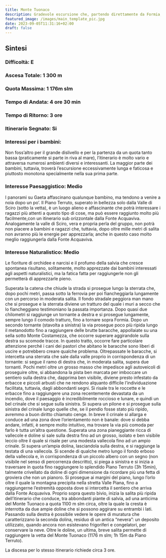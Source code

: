 ```yaml
---
title: Monte Tuonaco
description: Gradevole escursione che, partendo direttamente da Formia, conduce alla vetta di monte Tuonaco (1176 m). Non eccessivamente faticoso, nonostante il dislivello tutt'altro che trascurabile, è un itinerario lungo e solitario, molto vario che permette di ammirare alcune delle zone più aride e lunari degli Aurunci. Ideale dall'autunno alla primavera, è un percorso da evitare nei periodi più caldi.
featured_image: /images/main_template_pic.jpg
date: 2023-09-05T11:31:16+02:00
draft: false
---
```



## Sintesi
### Difficoltà: E
### Ascesa Totale: 1 300 m
### Quota Massima: 1 176m slm
### Tempo di Andata: 4 ore 30 min
### Tempo di Ritorno: 3 ore
### Itinerario Segnato: Si
### Interessi per i bambini:
 Non foss’altro per il grande dislivello e per la partenza da un quota tanto bassa (praticamente si parte in riva al mare), l’itinerario è molto vario e attraversa numerosi ambienti diversi e interessanti. La maggior parte dei bambini, tuttavia, troverà l’escursione eccessivamente lunga e faticosa e piuttosto monotona specialmente nella sua prima parte.
### Interesse Paesaggistico: Medio
I panorami su Gaeta affascinano qualunque bambino, ma tendono a venire a noia dopo un po’.
Il Piano Terruto, superato in bellezza solo dalla Valle di Sciro (sotto la vetta), è un luogo alieno e affascinante che potrà interessare i ragazzi più attenti a questo tipo di cose, ma può essere raggiunto molto più facilmente,con un itinerario sub orizzontale dalla Fonte Acquaviva.
Analogamente la valle di Sciro, vera e propria perla del gruppo, non potrà non piacere a bambini e ragazzi che, tuttavia, dopo oltre mille metri di salita non avranno più le energie per apprezzarla; anche in questo caso molto meglio raggiungerla dalla Fonte Acquaviva.

### Interesse Naturalistico: Medio
Le fioriture di orchidee e narcisi e il profumo della salvia che cresce spontanea risultano, solitamente, molto apprezzate dai bambini interessati agli aspetti naturalistici, ma la fatica fatta per raggiungerle non gli permetterà di apprezzarle  pieno.

Superata la catena che chiude la strada si prosegue lungo la sterrata che, dopo pochi metri, passa sotto la ferrovia per poi fiancheggiarla lungamente con un percorso in moderata salita. Il fondo stradale peggiora man mano che si prosegue e la sterrata diviene un tratturo del quale i muri a secco che lo fiancheggiano testimoniano la passata importanza. Dopo quasi due chilometri si raggiunge un tornante a destra e si prosegue lungamente, sempre lungo il comodo tratturo, fino a tornare sopra Formia. Dopo un secondo tornante (stavolta a sinistra) la via prosegue poco più ripida lungo il metanodotto fino a raggiungere delle brutte baracche, appollaiate su una sella sotto Monte Costamezza, che occorre superare aggirandole sulla destra su scomode tracce. In questo tratto, occorre fare particolare attenzione perché i cani dei pastori che abitano le baracche sono liberi di uscire e potrebbero creare qualche problema.
Oltrepassate le baracche, si intercetta una sterrata che sale dalla valle proprio in corrispondenza di un tornante: si segue il ramo di destra che, in moderata salita, supera due tornanti. Pochi metri oltre un grosso masso che impedisce agli autoveicoli di proseguire oltre, si abbandona la pista ben marcata per imboccare un sentiero sulla destra che, dapprima ben visibile, diviene presto infestato da erbacce e piccoli arbusti che ne rendono alquanto difficile l’individuazione facilitata, tuttavia, dagli abbondanti segni.
Si risale tra le roccette e le erbacce fino a raggiungere una zona recentemente devastata da un incendio, dove il paesaggio è incredibilmente roccioso e lunare, e quindi un bel crinale che si segue sulla sinistra.
Si supera un pilone e si prosegue sulla sinistra del crinale lungo quelle che, se il pendio fosse stato più ripido, avremmo a buon diritto chiamato cenge. In breve il crinale si allarga e conduce ad una zona dove l’orientamento non è banale: dove si debba andare, infatti, è sempre molto intuitivo, ma trovare la via più comoda per farlo è tutta un’altra questione.
Superata una zona pianeggiante ricca di vallecole e doline si sale sulla destra fino ad un grosso, isolato e ben visibile leccio oltre il quale si risale per una modesta vallecola fino ad un ampio crinale. Si supera un’ampia dolina, lasciandola sulla destra, e si raggiunge la testata di una vallecola. Si scende di qualche metro lungo il fondo erboso della vallecola e, in corrispondenza di un piccolo albero con un segno (non visibile nel senso di percorrenza descritto), si piega a sinistra e si inizia a traversare in quota fino raggiungere lo splendido Piano Terruto (3h 15min), talmente crivellato da doline di ogni dimensione da ricordare più una fetta di groviera che non un pianoro.
Si prosegue ai margini del piano, lungo l’orlo oltre il quale la montagna precipita nella stretta Valle Piana, fino a raggiungerne l’estremità opposta dove si intercetta il sentiero che arriva dalla Fonte Acquaviva.
Proprio sopra questo bivio, inizia la salita più ripida dell’itinerario che conduce, tra abbondanti piante di salvia, ad una anticima del Monte Tuonaco a quota 1100 m slm circa, oltre la quale la cresta è interrotta da due ampie doline che si possono aggirare su entrambi i lati. Passando sulla destra è possibile vedere le opere di muratura che caratterizzano la seconda dolina, residuo di un antica “nevera”: un deposito utilizzato, quando ancora non esistevano frigoriferi e congelatori, per conservare la neve.
Oltre le doline, un ultima, breve salita permette di raggiungere la vetta del Monte Tuonaco (1176 m slm; 1h 15m da Piano Terruto).
 
La discesa per lo stesso itinerario richiede circa 3 ore.



